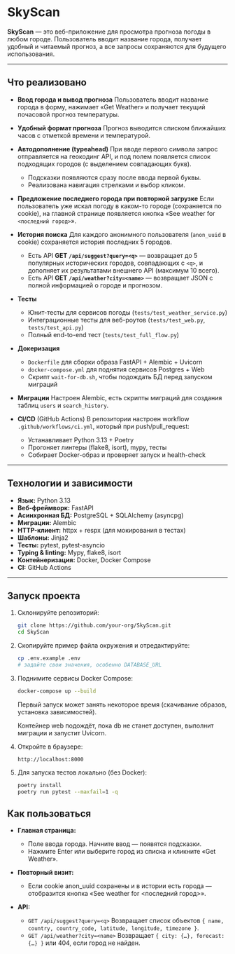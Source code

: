 
# SkyScan

**SkyScan** — это веб-приложение для просмотра прогноза погоды в любом городе. Пользователь вводит название города, получает удобный и читаемый прогноз, а все запросы сохраняются для будущего использования.

---

## Что реализовано

- **Ввод города и вывод прогноза**
  Пользователь вводит название города в форму, нажимает «Get Weather» и получает текущий почасовой прогноз температуры.

- **Удобный формат прогноза**
  Прогноз выводится списком ближайших часов с отметкой времени и температурой.

- **Автодополнение (typeahead)**
  При вводе первого символа запрос отправляется на геокодинг API, и под полем появляется список подходящих городов (с выделением совпадающих букв).
  - Подсказки появляются сразу после ввода первой буквы.
  - Реализована навигация стрелками и выбор кликом.

- **Предложение последнего города при повторной загрузке**
  Если пользователь уже искал погоду в каком-то городе (сохраняется по cookie), на главной странице появляется кнопка «See weather for `<последний город>`».

- **История поиска**
  Для каждого анонимного пользователя (`anon_uuid` в cookie) сохраняется история последних 5 городов.
  - Есть API **GET `/api/suggest?query=<q>`** — возвращает до 5 популярных исторических городов, совпадающих с `<q>`, и дополняет их результатами внешнего API (максимум 10 всего).
  - Есть API **GET `/api/weather?city=<name>`** — возвращает JSON с полной информацией о городе и прогнозом.

- **Тесты**
  - Юнит-тесты для сервисов погоды (`tests/test_weather_service.py`)
  - Интеграционные тесты для веб-роутов (`tests/test_web.py`, `tests/test_api.py`)
  - Полный end-to-end тест (`tests/test_full_flow.py`)

- **Докеризация**
  - `Dockerfile` для сборки образа FastAPI + Alembic + Uvicorn
  - `docker-compose.yml` для поднятия сервисов Postgres + Web
  - Скрипт `wait-for-db.sh`, чтобы подождать БД перед запуском миграций

- **Миграции**
  Настроен Alembic, есть скрипты миграций для создания таблиц `users` и `search_history`.

- **CI/CD** (GitHub Actions)
  В репозитории настроен workflow `.github/workflows/ci.yml`, который при push/pull_request:
  - Устанавливает Python 3.13 + Poetry
  - Прогоняет линтеры (flake8, isort), mypy, тесты
  - Собирает Docker-образ и проверяет запуск и health-check

---

## Технологии и зависимости

- **Язык:** Python 3.13
- **Веб-фреймворк:** FastAPI
- **Асинхронная БД:** PostgreSQL + SQLAlchemy (asyncpg)
- **Миграции:** Alembic
- **HTTP-клиент:** httpx + respx (для мокирования в тестах)
- **Шаблоны:** Jinja2
- **Тесты:** pytest, pytest-asyncio
- **Typing & linting:** Mypy, flake8, isort
- **Контейнеризация:** Docker, Docker Compose
- **CI:** GitHub Actions

---

## Запуск проекта

1. Склонируйте репозиторий:
   ```bash
   git clone https://github.com/your-org/SkyScan.git
   cd SkyScan
   ```

2. Скопируйте пример файла окружения и отредактируйте:

   ```bash
   cp .env.example .env
   # задайте свои значения, особенно DATABASE_URL
   ```

3. Поднимите сервисы Docker Compose:

   ```bash
   docker-compose up --build
   ```

   Первый запуск может занять некоторое время (скачивание образов, установка зависимостей).

   Контейнер web подождёт, пока db не станет доступен, выполнит миграции и запустит Uvicorn.

4. Откройте в браузере:

   ```
   http://localhost:8000
   ```

5. Для запуска тестов локально (без Docker):

   ```bash
   poetry install
   poetry run pytest --maxfail=1 -q
   ```

## Как пользоваться

- **Главная страница:**
    - Поле ввода города. Начните ввод — появятся подсказки.
    - Нажмите Enter или выберите город из списка и кликните «Get Weather».

- **Повторный визит:**
    - Если cookie anon_uuid сохранены и в истории есть города — отобразится кнопка «See weather for <последний город>».

- **API:**
    - `GET /api/suggest?query=<q>`
      Возвращает список объектов `{ name, country, country_code, latitude, longitude, timezone }`.
    - `GET /api/weather?city=<name>`
      Возвращает `{ city: {…}, forecast: {…} }` или 404, если город не найден.
